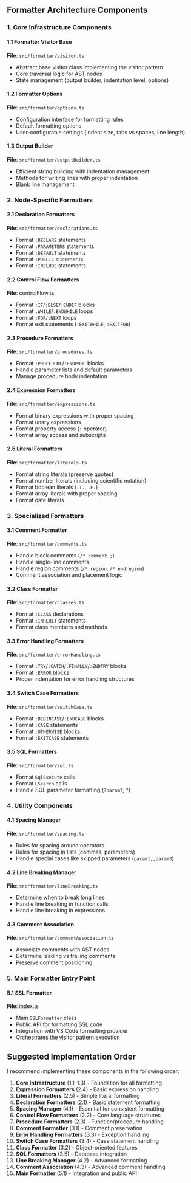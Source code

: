 ## Formatter Architecture Components

### 1. Core Infrastructure Components

#### 1.1 Formatter Visitor Base

**File**: `src/formatter/visitor.ts`

-   Abstract base visitor class implementing the visitor pattern
-   Core traversal logic for AST nodes
-   State management (output builder, indentation level, options)

#### 1.2 Formatter Options

**File**: `src/formatter/options.ts`

-   Configuration interface for formatting rules
-   Default formatting options
-   User-configurable settings (indent size, tabs vs spaces, line length)

#### 1.3 Output Builder

**File**: `src/formatter/outputBuilder.ts`

-   Efficient string building with indentation management
-   Methods for writing lines with proper indentation
-   Blank line management

### 2. Node-Specific Formatters

#### 2.1 Declaration Formatters

**File**: `src/formatter/declarations.ts`

-   Format `:DECLARE` statements
-   Format `:PARAMETERS` statements
-   Format `:DEFAULT` statements
-   Format `:PUBLIC` statements
-   Format `:INCLUDE` statements

#### 2.2 Control Flow Formatters

**File**: controlFlow.ts

-   Format `:IF`/`:ELSE`/`:ENDIF` blocks
-   Format `:WHILE`/`:ENDWHILE` loops
-   Format `:FOR`/`:NEXT` loops
-   Format exit statements (`:EXITWHILE`, `:EXITFOR`)

#### 2.3 Procedure Formatters

**File**: `src/formatter/procedures.ts`

-   Format `:PROCEDURE`/`:ENDPROC` blocks
-   Handle parameter lists and default parameters
-   Manage procedure body indentation

#### 2.4 Expression Formatters

**File**: `src/formatter/expressions.ts`

-   Format binary expressions with proper spacing
-   Format unary expressions
-   Format property access (`:` operator)
-   Format array access and subscripts

#### 2.5 Literal Formatters

**File**: `src/formatter/literals.ts`

-   Format string literals (preserve quotes)
-   Format number literals (including scientific notation)
-   Format boolean literals (`.T.`, `.F.`)
-   Format array literals with proper spacing
-   Format date literals

### 3. Specialized Formatters

#### 3.1 Comment Formatter

**File**: `src/formatter/comments.ts`

-   Handle block comments (`/* comment ;`)
-   Handle single-line comments
-   Handle region comments (`/* region`, `/* endregion`)
-   Comment association and placement logic

#### 3.2 Class Formatter

**File**: `src/formatter/classes.ts`

-   Format `:CLASS` declarations
-   Format `:INHERIT` statements
-   Format class members and methods

#### 3.3 Error Handling Formatters

**File**: `src/formatter/errorHandling.ts`

-   Format `:TRY`/`:CATCH`/`:FINALLY`/`:ENDTRY` blocks
-   Format `:ERROR` blocks
-   Proper indentation for error handling structures

#### 3.4 Switch Case Formatters

**File**: `src/formatter/switchCase.ts`

-   Format `:BEGINCASE`/`:ENDCASE` blocks
-   Format `:CASE` statements
-   Format `:OTHERWISE` blocks
-   Format `:EXITCASE` statements

#### 3.5 SQL Formatters

**File**: `src/formatter/sql.ts`

-   Format `SqlExecute` calls
-   Format `LSearch` calls
-   Handle SQL parameter formatting (`?param?`, `?`)

### 4. Utility Components

#### 4.1 Spacing Manager

**File**: `src/formatter/spacing.ts`

-   Rules for spacing around operators
-   Rules for spacing in lists (commas, parameters)
-   Handle special cases like skipped parameters (`param1,,param3`)

#### 4.2 Line Breaking Manager

**File**: `src/formatter/lineBreaking.ts`

-   Determine when to break long lines
-   Handle line breaking in function calls
-   Handle line breaking in expressions

#### 4.3 Comment Association

**File**: `src/formatter/commentAssociation.ts`

-   Associate comments with AST nodes
-   Determine leading vs trailing comments
-   Preserve comment positioning

### 5. Main Formatter Entry Point

#### 5.1 SSL Formatter

**File**: index.ts

-   Main `SSLFormatter` class
-   Public API for formatting SSL code
-   Integration with VS Code formatting provider
-   Orchestrates the visitor pattern execution

## Suggested Implementation Order

I recommend implementing these components in the following order:

1. **Core Infrastructure** (1.1-1.3) - Foundation for all formatting
2. **Expression Formatters** (2.4) - Basic expression handling
3. **Literal Formatters** (2.5) - Simple literal formatting
4. **Declaration Formatters** (2.1) - Basic statement formatting
5. **Spacing Manager** (4.1) - Essential for consistent formatting
6. **Control Flow Formatters** (2.2) - Core language structures
7. **Procedure Formatters** (2.3) - Function/procedure handling
8. **Comment Formatter** (3.1) - Comment preservation
9. **Error Handling Formatters** (3.3) - Exception handling
10. **Switch Case Formatters** (3.4) - Case statement handling
11. **Class Formatter** (3.2) - Object-oriented features
12. **SQL Formatters** (3.5) - Database integration
13. **Line Breaking Manager** (4.2) - Advanced formatting
14. **Comment Association** (4.3) - Advanced comment handling
15. **Main Formatter** (5.1) - Integration and public API
